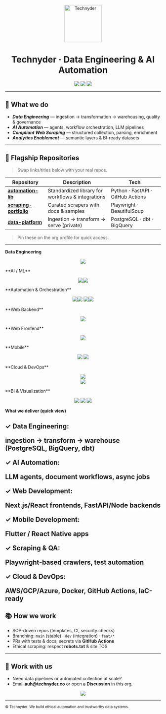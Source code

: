 <!-- Org Profile README: .github/profile/README.md -->

<p align="center">
  <img src="https://technyder.co/assets/images/Technyder.png" alt="Technyder" width="120" />
</p>

<h1 align="center">Technyder · Data Engineering & AI Automation</h1>

<p align="center">
  <a href="https://technyder.co"><img src="https://img.shields.io/badge/🌐%20Website-technyder.co-blue?style=flat-square" /></a>
  <a href="mailto:hello@technyder.co"><img src="https://img.shields.io/badge/📧%20Contact-hello@technyder.co-red?style=flat-square" /></a>
  <a href="https://www.linkedin.com/company/technyder"><img src="https://img.shields.io/badge/💼%20LinkedIn-Follow-green?style=flat-square" /></a>
</p>

---

## 🚀 What we do
- ***Data Engineering*** — ingestion → transformation → warehousing, quality & governance  
- ***AI Automation*** — agents, workflow orchestration, LLM pipelines  
- ***Compliant Web Scraping*** — structured collection, parsing, enrichment  
- ***Analytics Enablement*** — semantic layers & BI-ready datasets

---

## 🧩 Flagship Repositories
> Swap links/titles below with your real repos.

| Repository | Description | Tech |
|---|---|---|
| [**automation-lib**](https://github.com/technyder/automation-lib) | Standardized library for workflows & integrations | Python · FastAPI · GitHub Actions |
| [**scraping-portfolio**](https://github.com/technyder/scraping-portfolio) | Curated scrapers with docs & samples | Playwright · BeautifulSoup |
| [**data-platform**](https://github.com/technyder/data-platform) | Ingestion → transform → serve (private) | PostgreSQL · dbt · BigQuery |

> Pin these on the org profile for quick access.

---

**Data Engineering**
<p align="center"> <img src="https://skillicons.dev/icons?i=python,pandas,numpy,postgresql,mysql,mongodb,bigquery" /> </p>
**AI / ML**
<p align="center"> <img src="https://skillicons.dev/icons?i=tensorflow,pytorch,sklearn" /><img src="https://img.shields.io/badge/LLM-OpenAI%20%7C%20LangChain-111?logo=openai&logoColor=white" /> </p>
**Automation & Orchestration**
<p align="center"> <img src="https://img.shields.io/badge/Orchestration-Apache%20Airflow-017CEE?logo=apacheairflow&logoColor=white" /><img src="https://img.shields.io/badge/Orchestration-Prefect-1F3B4D?logo=prefect&logoColor=white" /> <img src="https://skillicons.dev/icons?i=playwright" /><img src="https://img.shields.io/badge/ETL-dbt-FE4C4C?logo=dbt&logoColor=white" /> </p>
**Web Backend**
<p align="center"> <img src="https://skillicons.dev/icons?i=fastapi,flask,nodejs" /> </p>
**Web Frontend**
<p align="center"> <img src="https://skillicons.dev/icons?i=react,nextjs,js,ts,html,css,tailwind" /> </p>
**Mobile**
<p align="center"> <img src="https://skillicons.dev/icons?i=flutter,react" /> <img src="https://skillicons.dev/icons?i=androidstudio,kotlin,swift" /> </p>
**Cloud & DevOps**
<p align="center"> <img src="https://skillicons.dev/icons?i=aws,gcp,azure,docker,linux,git,github" /> <br/> <img src="https://img.shields.io/badge/CI-CD-GitHub%20Actions-2088FF?logo=githubactions&logoColor=white" /> </p>
**BI & Visualization**
<p align="center"> <img src="https://skillicons.dev/icons?i=plotly" /> <img src="https://img.shields.io/badge/BI-Power%20BI-F2C811?logo=powerbi&logoColor=111" /> <img src="https://img.shields.io/badge/BI-Looker-4285F4?logo=looker&logoColor=white" /> </p>

**What we deliver (quick view)**

✓ Data Engineering: <p>ingestion → transform → warehouse (PostgreSQL, BigQuery, dbt)</p>
✓ AI Automation: <p>LLM agents, document workflows, async jobs</p>
✓ Web Development: <p>Next.js/React frontends, FastAPI/Node backends</p>
✓ Mobile Development: <p>Flutter / React Native apps</p>
✓ Scraping & QA: <p>Playwright-based crawlers, test automation</p>
✓ Cloud & DevOps: <p>AWS/GCP/Azure, Docker, GitHub Actions, IaC-ready</p>
---

## 📚 How we work
- SOP-driven repos (templates, CI, security checks)  
- Branching: `main` (stable) · `dev` (integration) · `feat/*`  
- PRs with tests & docs; secrets via **GitHub Actions**  
- Ethical scraping: respect **robots.txt** & site TOS

---

## 🤝 Work with us
- Need data pipelines or automated collection at scale?  
- Email **auh@technyder.co** or open a **Discussion** in this org.

<p align="center">
  <a href="mailto:hello@technyder.co"><img src="https://img.shields.io/badge/Start%20a%20project-Email%20us-red?style=for-the-badge" /></a>
</p>

---

<sub>© Technyder. We build ethical automation and trustworthy data systems.</sub>
